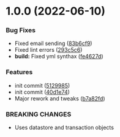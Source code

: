 # 1.0.0 (2022-06-10)


### Bug Fixes

* Fixed email sending ([83b6cf9](https://github.com/oblakstudio/woocommerce-nestpay/commit/83b6cf95216f53a54900800a6791b6613b19887d))
* Fixed lint errors ([293c5c6](https://github.com/oblakstudio/woocommerce-nestpay/commit/293c5c6bde7194bf720f580e64c409a64927391f))
* **build:** Fixed yml synthax ([fe4627d](https://github.com/oblakstudio/woocommerce-nestpay/commit/fe4627d28c9f3a6f4b7305490193ccd8700ebb26))


### Features

* init commit ([5129985](https://github.com/oblakstudio/woocommerce-nestpay/commit/512998596aaf046c51bac490ff8a59d4e0985a27))
* init commit ([40d1e74](https://github.com/oblakstudio/woocommerce-nestpay/commit/40d1e749c3e34e7af700c14b09a7978a11038106))
* Major rework and tweaks ([b7a82fd](https://github.com/oblakstudio/woocommerce-nestpay/commit/b7a82fde00d8e3ff1b76b24dbdcc8b5e19d04bf6))


### BREAKING CHANGES

* Uses datastore and transaction objects
